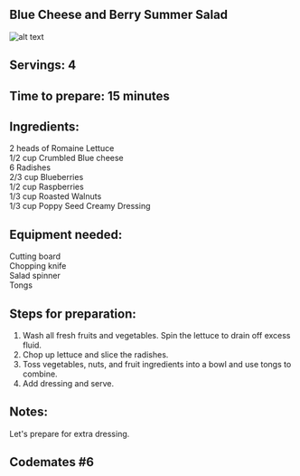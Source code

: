 ## Blue Cheese and Berry Summer Salad

![alt text](https://genabell.com/wp-content/uploads/2020/07/04-22-Blueberry-Radish-Salad-with-Creamy-Vinaigrette-045-1280x960-1080x810-1080x810.jpg)


## Servings: 4

## Time to prepare: 15 minutes

## Ingredients:
2 heads of Romaine Lettuce   
1/2 cup Crumbled Blue cheese   
6 Radishes   
2/3 cup Blueberries   
1/2 cup Raspberries  
1/3 cup Roasted Walnuts   
1/3 cup Poppy Seed Creamy Dressing  

## Equipment needed:
Cutting board  
Chopping knife   
Salad spinner   
Tongs  

## Steps for preparation:
1. Wash all fresh fruits and vegetables. Spin the lettuce to drain off excess fluid.
2. Chop up lettuce and slice the radishes. 
3. Toss vegetables, nuts, and fruit ingredients into a bowl and use tongs to combine.
4. Add dressing and serve.


## Notes:

Let's prepare for extra dressing.

## Codemates #6
